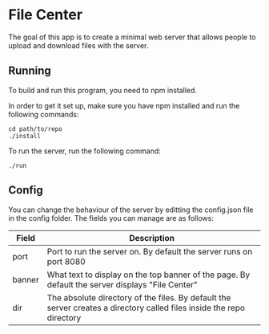 File Center
===========

The goal of this app is to create a minimal web server that allows people to upload and download files with the server.

Running
-------

To build and run this program, you need to npm installed.

In order to get it set up, make sure you have npm installed and run the following commands:

    cd path/to/repo
    ./install
    
To run the server, run the following command:

    ./run
    
Config
------

You can change the behaviour of the server by editting the config.json file in the config folder.
The fields you can manage are as follows:

| Field          | Description                                                                                                                   |
|----------------|-------------------------------------------------------------------------------------------------------------------------------|
| port           | Port to run the server on. By default the server runs on port 8080                                                            |
| banner         | What text to display on the top banner of the page. By default the server displays "File Center"                              |
| dir            | The absolute directory of the files. By default the server creates a directory called files inside the repo directory         |
